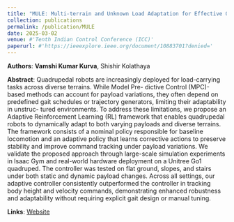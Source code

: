 ```yaml
---
title: "MULE: Multi-terrain and Unknown Load Adaptation for Effective Quadrupedal Locomotion"
collection: publications
permalink: /publication/MULE
date: 2025-03-02
venue: #'Tenth Indian Control Conference (ICC)'
paperurl: #'https://ieeexplore.ieee.org/document/10883701?denied='
---
```


**Authors**: **Vamshi Kumar Kurva**, Shishir Kolathaya

**Abstract**: Quadrupedal robots are increasingly deployed for load-carrying tasks across diverse terrains. While Model Pre- dictive Control (MPC)-based methods can account for payload variations, they often depend on predefined gait schedules or trajectory generators, limiting their adaptability in unstruc- tured environments. To address these limitations, we propose an Adaptive Reinforcement Learning (RL) framework that enables quadrupedal robots to dynamically adapt to both varying payloads and diverse terrains. The framework consists of a nominal policy responsible for baseline locomotion and an adaptive policy that learns corrective actions to preserve stability and improve command tracking under payload variations. We validate the proposed approach through large-scale simulation experiments in Isaac Gym and real-world hardware deployment on a Unitree Go1 quadruped. The controller was tested on flat ground, slopes, and stairs under both static and dynamic payload changes. Across all settings, our adaptive controller consistently outperformed the controller in tracking body height and velocity commands, demonstrating enhanced robustness and adaptability without requiring explicit gait design or manual tuning.


**Links**: [Website](https://www.stochlab.com/MULE/)

